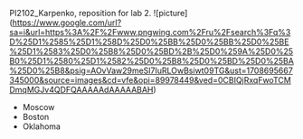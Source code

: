 PI2102_Karpenko, reposition for lab 2.
![picture] (https://www.google.com/url?sa=i&url=https%3A%2F%2Fwww.pngwing.com%2Fru%2Fsearch%3Fq%3D%25D1%2585%25D1%258D%25D0%25BB%25D0%25BB%25D0%25BE%25D1%2583%25D0%25B8%25D0%25BD%2B%25D0%259A%25D0%25B0%25D1%2580%25D1%2582%25D0%25B8%25D0%25BD%25D0%25BA%25D0%25B8&psig=AOvVaw29meSl7IuRLOwBsiwt09TG&ust=1708695667345000&source=images&cd=vfe&opi=89978449&ved=0CBIQjRxqFwoTCMDmqMGJv4QDFQAAAAAdAAAAABAH)
- Moscow
- Boston
- Oklahoma
